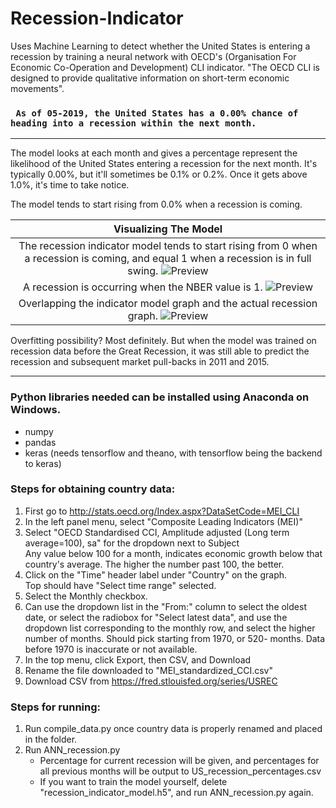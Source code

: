 # Recession-Indicator
Uses Machine Learning to detect whether the United States is entering a recession by training a neural network with OECD's (Organisation For Economic Co-Operation and Development) CLI indicator. "The OECD CLI is designed to provide qualitative information on short-term economic movements".

### ` As of 05-2019, the United States has a 0.00% chance of heading into a recession within the next month.`

---

The model looks at each month and gives a percentage represent the likelihood of the United States entering a recession for the next month. It's typically 0.00%, but it'll sometimes be 0.1% or 0.2%. Once it gets above 1.0%, it's time to take notice. 

The model tends to start rising from 0.0% when a recession is coming. 

| Visualizing The Model |
| :-------------: |
| The recession indicator model tends to start rising from 0 when a recession is coming, and equal 1 when a recession is in full swing. ![Preview](https://i.imgur.com/tY3HhZJ.jpg)      |
| A recession is occurring when the NBER value is 1. ![Preview](https://i.imgur.com/JecIIou.jpg)      | 
| Overlapping the indicator model graph and the actual recession graph. ![Preview](https://i.imgur.com/IAoGDmO.jpg) |


Overfitting possibility? Most definitely. But when the model was trained on recession data before the Great Recession, it was still able to predict the recession and subsequent market pull-backs in 2011 and 2015. 

---




### Python libraries needed can be installed using Anaconda on Windows. 
* numpy
* pandas
* keras (needs tensorflow and theano, with tensorflow being the backend to keras)


### Steps for obtaining country data: 
1. First go to http://stats.oecd.org/Index.aspx?DataSetCode=MEI_CLI
2. In the left panel menu, select "Composite Leading Indicators (MEI)"
3. Select "OECD Standardised CCI, Amplitude adjusted (Long term average=100), sa" for the dropdown next to Subject  
    Any value below 100 for a month, indicates economic growth below that country's average. The higher the number past 100, the better.
4. Click on the "Time" header label under "Country" on the graph.   
    Top should have "Select time range" selected. 
5. Select the Monthly checkbox.
6. Can use the dropdown list in the "From:" column to select the oldest date, or select the radiobox for "Select latest data", and use the dropdown list corresponding to the monthly row, and select the higher number of months.
	Should pick starting from 1970, or 520- months. Data before 1970 is inaccurate or not available. 
7. In the top menu, click Export, then CSV, and Download
8. Rename the file downloaded to "MEI_standardized_CCI.csv"
9. Download CSV from https://fred.stlouisfed.org/series/USREC


### Steps for running: 
1. Run compile_data.py once country data is properly renamed and placed in the folder. 
2. Run ANN_recession.py   
    * Percentage for current recession will be given, and percentages for all previous months will be output to US_recession_percentages.csv  
    * If you want to train the model yourself, delete "recession_indicator_model.h5", and run ANN_recession.py again. 
